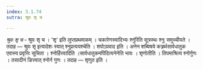 ```yaml
---
index: 3.1.74
sutra: श्रुवः शृ च

---
```

_श्रुवः शृ च_ - श्रुवः शृ च । 'शृ' इति लुप्तप्रथमाकम् । चकारेणस्वादिभ्यः श्नु॑रिति सूत्रस्थः श्नुः समुच्चीयते । तदाह — श्रुवः शृ इत्यादेशः स्यात् श्नुप्रत्ययश्चेति । शपोऽपवाद इति । अनेन शब्विषये कत्र्रर्थसार्वधातुक एवास्य प्रवृत्तिः सूचिता । श्नोर्हित्त्वादिति ।सार्वधातुकमपि॑दित्यनेनेति भावः । शृणोतीति । तिपमाश्रित्य श्नोर्गुणः । तसादीनं ङित्त्वात् श्नोर्न गुणः । तदाह — शृणुत इति । 